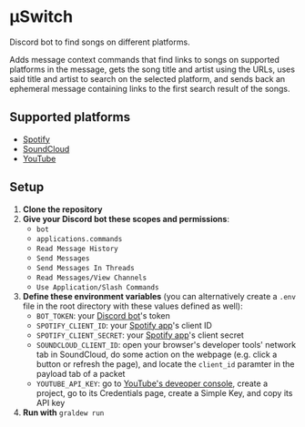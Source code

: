 # μSwitch

Discord bot to find songs on different platforms.

Adds message context commands that find links to songs on supported platforms in the message, gets the song title and artist using the URLs, uses said title and artist to search on the selected platform, and sends back an ephemeral message containing links to the first search result of the songs.

## Supported platforms

- [Spotify](https://spotify.com)
- [SoundCloud](https://soundcloud.com)
- [YouTube](https://youtube.com)

## Setup

1. **Clone the repository**
2. **Give your Discord bot these scopes and permissions**:
   - `bot`
   - `applications.commands`
   - `Read Message History`
   - `Send Messages`
   - `Send Messages In Threads`
   - `Read Messages/View Channels`
   - `Use Application/Slash Commands`
3. **Define these environment variables** (you can alternatively create a `.env` file in the root directory with these values defined as well):
   - `BOT_TOKEN`: your [Discord bot](https://discord.com/developers/applications)'s token
   - `SPOTIFY_CLIENT_ID`: your [Spotify app](https://developer.spotify.com/dashboard/applications)'s client ID
   - `SPOTIFY_CLIENT_SECRET`: your [Spotify app](https://developer.spotify.com/dashboard/applications)'s client secret
   - `SOUNDCLOUD_CLIENT_ID`: open your browser's developer tools' network tab in SoundCloud, do some action on the webpage (e.g. click a button or refresh the page), and locate the `client_id` paramter in the payload tab of a packet
   - `YOUTUBE_API_KEY`: go to [YouTube's deveoper console](https://console.developers.google.com/), create a project, go to its Credentials page, create a Simple Key, and copy its API key
4. **Run with** `graldew run`
